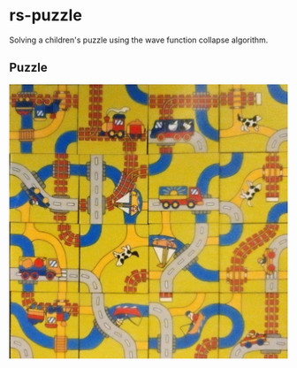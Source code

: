 # rs-puzzle

Solving a children's puzzle using the wave function collapse algorithm.

## Puzzle

![Unsolved Puzzle](unsolved.jpg)

